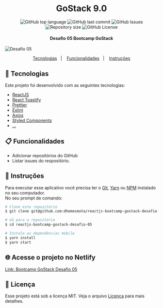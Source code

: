 <h1 align="center">
  GoStack 9.0
  <br>
</h1>

<p align="center">
  <img alt="GitHub top language" src="https://img.shields.io/github/languages/top/dhemesmota/reactjs-bootcamp-gostack-desafio-05">
  
  <img alt="GitHub last commit" src="https://img.shields.io/github/last-commit/dhemesmota/reactjs-bootcamp-gostack-desafio-05">
  
  <img alt="GiHub Issues" src="https://img.shields.io/github/issues/dhemesmota/reactjs-bootcamp-gostack-desafio-05" >
  
  <img alt="Repository size" src="https://img.shields.io/github/repo-size/dhemesmota/reactjs-bootcamp-gostack-desafio-05">
  
  <img alt="GitHub License" src="https://img.shields.io/github/license/dhemesmota/reactjs-bootcamp-gostack-desafio-05">

</p>

<h4 align="center">Desafio 05 Bootcamp GoStack</h4>

<img alt="Desafio 05" src="https://user-images.githubusercontent.com/26680031/67624044-82d30000-f802-11e9-932f-4a849a303479.gif" >

<p align="center">
  <a href="#rocket-tecnologias">Tecnologias</a>&nbsp;&nbsp;&nbsp;|&nbsp;&nbsp;&nbsp;
  <a href="#clipboard-funcionalidades">Funcionalidades</a>&nbsp;&nbsp;&nbsp;|&nbsp;&nbsp;&nbsp;
  <a href="#page_with_curl-instruções">Instruções</a>
</p>


## :rocket: Tecnologias

Este projeto foi desenvolvido com as seguintes tecnologias:

- [ReactJS][reactjs]
- [React Toastify][react-toastify]
- [Prettier][prettier]
- [Eslint][eslint]
- [Axios][axios]
- [Styled Components][styled-components]
- [...][...]


## :clipboard: Funcionalidades
- Adicionar repositórios do GitHub
- Listar issues do respositório.


## :page_with_curl: Instruções 
Para executar esse aplicativo você precisa ter o [Git](https://git-scm.com), [Yarn](https://yarnpkg.com) ou [NPM](https://www.npmjs.com/get-npm) instalado no seu computador.<br>
No seu prompt de comando:
```bash
# Clone este repositório
$ git clone git@github.com:dhemesmota/reactjs-bootcamp-gostack-desafio-05.git

# Vá para o repositório
$ cd reactjs-bootcamp-gostack-desafio-05

# Instale as dependências mobile
$ yarn install
$ yarn start

```
## :globe_with_meridians: Acesse o projeto no Netlify
[Link: Bootcamp GoStack Desafio 05](https://dh-gitrepo.netlify.com/)

## :memo: Licença
Esse projeto está sob a licença MIT. Veja o arquivo [Licença](https://github.com/dhemesmota/reactjs-bootcamp-gostack-desafio-05/blob/master/LICENSE) 
para mais detalhes.

[reactjs]: https://pt-br.reactjs.org/
[react-native]: https://facebook.github.io/react-native/
[nodejs]: https://nodejs.org/en/
[react-router-dom]: https://www.npmjs.com/package/react-router-dom
[react-toastify]: https://github.com/fkhadra/react-toastify
[styled-components]: https://www.styled-components.com/
[eslint]: https://eslint.org/
[prettier]: https://prettier.io/
[axios]: https://github.com/axios/axios
[android-studio]: https://developer.android.com/studio
[...]: https://github.com/dhemesmota/gympoint

[postbird]: https://electronjs.org/apps/postbird
[mongodb-compass]: https://www.mongodb.com/products/compass
[insomnia]: https://insomnia.rest
[docker]: https://docs.docker.com/docker-for-windows/install/
